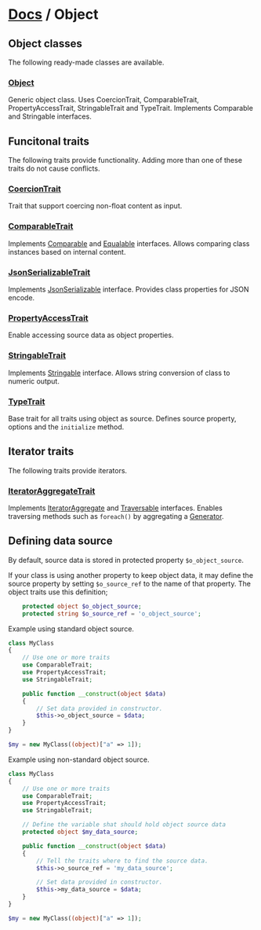 # [Docs](../../README.md) / Object

## Object classes

The following ready-made classes are available.

### [Object](Object/Obj.md)

Generic object class.
Uses CoercionTrait, ComparableTrait, PropertyAccessTrait, StringableTrait and TypeTrait.
Implements Comparable and Stringable interfaces.


## Funcitonal traits

The following traits provide functionality. Adding more than one of these traits do not cause conflicts.

### [CoercionTrait](Object/CoercionTrait.md)

Trait that support coercing non-float content as input.

### [ComparableTrait](Object/ComparableTrait.md)

Implements [Comparable](https://github.com/sirn-se/phrity-comparison) and [Equalable](https://github.com/sirn-se/phrity-comparison) interfaces.
Allows comparing class instances based on internal content.

### [JsonSerializableTrait](Object/JsonSerializableTrait.md)

Implements [JsonSerializable](https://www.php.net/manual/en/jsonserializable.jsonserialize.php) interface.
Provides class properties for JSON encode.

### [PropertyAccessTrait](Object/PropertyAccessTrait.md)

Enable accessing source data as object properties.

### [StringableTrait](Object/StringableTrait.md)

Implements [Stringable](https://www.php.net/manual/en/class.stringable) interface.
Allows string conversion of class to numeric output.

### [TypeTrait](Object/TypeTrait.md)

Base trait for all traits using object as source.
Defines source property, options and the `initialize` method.


## Iterator traits

The following traits provide iterators.

### [IteratorAggregateTrait](Object/IteratorAggregateTrait.md)

Implements [IteratorAggregate](https://www.php.net/manual/en/class.iteratoraggregate) and [Traversable](https://www.php.net/manual/en/class.traversable.php) interfaces.
Enables traversing methods such as `foreach()` by aggregating a [Generator](https://www.php.net/manual/en/class.generator).


## Defining data source

By default, source data is stored in protected property `$o_object_source`.

If your class is using another property to keep object data, it may define the source property by setting
`$o_source_ref` to the name of that property. The object traits use this definition;

```php
    protected object $o_object_source;
    protected string $o_source_ref = 'o_object_source';
```

Example using standard object source.

```php
class MyClass
{
    // Use one or more traits
    use ComparableTrait;
    use PropertyAccessTrait;
    use StringableTrait;

    public function __construct(object $data)
    {
        // Set data provided in constructor.
        $this->o_object_source = $data;
    }
}

$my = new MyClass((object)["a" => 1]);
```

Example using non-standard object source.
```php
class MyClass
{
    // Use one or more traits
    use ComparableTrait;
    use PropertyAccessTrait;
    use StringableTrait;

    // Define the variable shat should hold object source data
    protected object $my_data_source;

    public function __construct(object $data)
    {
        // Tell the traits where to find the source data.
        $this->o_source_ref = 'my_data_source';

        // Set data provided in constructor.
        $this->my_data_source = $data;
    }
}

$my = new MyClass((object)["a" => 1]);
```